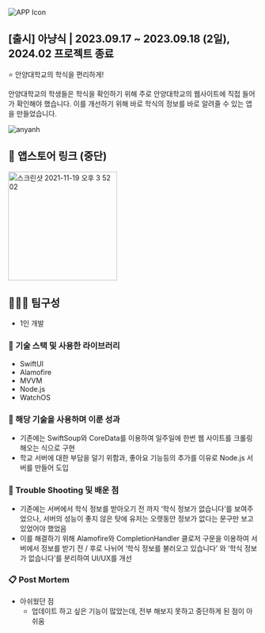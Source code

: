 
![APP Icon](https://github.com/Oreo-Mcflurry/AnyangMeal/assets/96654328/a4610c4e-b786-4d84-b5ad-fd18c4851956)

## [출시] 아냥식 | 2023.09.17 ~ 2023.09.18 (2일), 2024.02 프로젝트 종료

<aside>
⭐ 안양대학교의 학식을 편리하게!

안양대학교의 학생들은 학식을 확인하기 위해 주로 안양대학교의 웹사이트에 직접 들어가 확인해야 했습니다. 이를 개선하기 위해 바로 학식의 정보를 바로 알려줄 수 있는 앱을 만들었습니다.

</aside>

![anyanh](https://github.com/Oreo-Mcflurry/AnyangMeal/assets/96654328/2a2fb42e-601a-4d92-94fe-cfa5942f9bcc)


## 🔗 앱스토어 링크 (중단)

[<img width="220" alt="스크린샷 2021-11-19 오후 3 52 02" src="https://user-images.githubusercontent.com/55099365/196023806-5eb7be0f-c7cf-4661-bb39-35a15146c33a.png">](https://apps.apple.com/kr/app/%EC%95%84%EB%83%A5%EC%8B%9D/id6466650207)

## 🧑‍🤝‍🧑 팀구성

- 1인 개발

### 🔨 기술 스택 및 사용한 라이브러리

- SwiftUI
- Alamofire
- MVVM
- Node.js
- WatchOS

### 👏 해당 기술을 사용하며 이룬 성과

- 기존에는 SwiftSoup와 CoreData를 이용하여 일주일에 한번 웹 사이트를 크롤링 해오는 식으로 구현
- 학교 서버에 대한 부담을 덜기 위함과, 좋아요 기능등의 추가를 이유로 Node.js 서버를 만들어 도입


### 🌠 Trouble Shooting 및 배운 점

- 기존에는 서버에서 학식 정보를 받아오기 전 까지 ‘학식 정보가 없습니다’를 보여주었으나, 서버의 성능이 좋지 않은 탓에 유저는 오랫동안 정보가 없다는 문구만 보고있었어야 했었음
- 이를 해결하기 위해 Alamofire와 CompletionHandler 클로저 구문을 이용하여 서버에서 정보를 받기 전 / 후로 나뉘어 ‘학식 정보를 불러오고 있습니다’ 와 ‘학식 정보가 없습니다’를 분리하여 UI/UX를 개선

### 📋 Post Mortem

- 아쉬웠던 점
  - 업데이트 하고 싶은 기능이 많았는데, 전부 해보지 못하고 중단하게 된 점이 아쉬움
